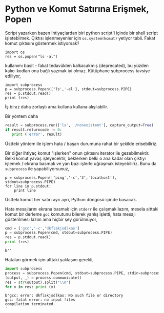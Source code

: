 # Python ve Komut Satırına Erişmek, Popen

Script yazarken bazen ihtiyaçlardan biri python script'i içinde bir
shell script işletebilmek. Çıktısı işlenmeyenler için
`os.system(komut)` yetiyor tabii. Fakat komut çıktısını göstermek
istiyorsak?

```
import os
res = os.popen("ls -al")
```

kullanımı basit - fakat tedavülden kalkacakmış (deprecated), bu yüzden
kalıcı kodları ona bağlı yazmak iyi olmaz. Kütüphane şubprocess
tavsiye ediliyor,

```
import subprocess 
p = subprocess.Popen(['ls','-al'], stdout=subprocess.PIPE)
res = p.stdout.read()
print (res)
```

İş biraz daha zorlaştı ama kullana kullana alışılabilir.

Bir yöntem daha

```python
result = subprocess.run(['ls', '/nonexistent'], capture_output=True)
if result.returncode != 0:
   print ('error', result)
```

Üstteki yöntem ile işlem hata / başarı durumuna rahat bir şekilde
erisebiliriz.

Bir diğer ihtiyaç komut "işlerken" onun çıktısını iterator ile
gezebilmektir. Belki komut yavaş işleyecektir, beklerken belki o ana
kadar olan çıktıyı işlemek / ekrana basmak ve yan bazı işlerle
uğraşmak isteyebiliriz. Bunu da `subprocess` ile yapabiliyorsunuz,

```
p = subprocess.Popen(['ping','-c','3','localhost'], stdout=subprocess.PIPE)
for line in p.stdout:
    print line
```

Üstteki komut  her satırı ayrı ayrı, Python döngüsü içinde basacak. 

Hata mesajlarını ekrana basmak için `stderr` ile çalışmak lazım, mesela alttaki
komut bir derleme `gcc` komutunu bilerek yanlış işletti, hata mesajı gösterilmesi
lazım ama hiçbir şey görülmüyor,

```python
cmd = ['gcc','-c','dkflakjsdlkas']
p = subprocess.Popen(cmd, stdout=subprocess.PIPE)
res = p.stdout.read()
print (res)
```

```text
b''
```

Hataları görmek için alttaki yaklaşım gerekli,

```python
import subprocess 
process = subprocess.Popen(cmd, stdout=subprocess.PIPE, stdin=subprocess.PIPE, stderr=subprocess.STDOUT, shell=False)
(output, _) = process.communicate()
res = str(output).split("\\n")
for x in res: print (x)
```

```text
b'gcc: error: dkflakjsdlkas: No such file or directory
gcc: fatal error: no input files
compilation terminated.
'
```
